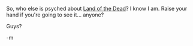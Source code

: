 So, who else is psyched about <a href="http://www.apple.com/trailers/universal/landofthedead/">Land of the Dead</a>?  I know I am.  Raise your hand if you're going to see it... anyone?

Guys?

-m